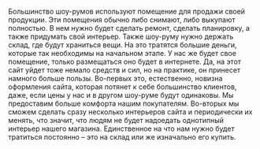 Большинство шоу-румов используют помещение для продажи своей продукции. Эти помещения обычно либо снимают, либо выкупают полностью. В нем нужно будет сделать ремонт, сделать планировку, а также придумать свой интерьер. Также шоу-руму нужно держать склад, где будут храниться вещи. На это тратятся большие деньги, которые так необходимы на начальном этапе. У нас же будет свое помещение, только размещаться оно будет в интернете. Да, на этот сайт уйдет тоже немало средств и сил, но на практике, он принесет намного больше пользы. Во-первых это, естественно, новизна оформления сайта, которая потянет к себе большинство клиентов, даже, если цены у нас и в другом шоу-руме будут одинаковы. Мы предоставим больше комфорта нашим покупателям. Во-вторых мы сможем сделать сразу несколько интерьеров сайта и периодически их менять, что значит, что людям не будет надоедать однотипный интерьер нашего магазина. Единственное на что нам нужно будет тратиться постоянно – это на склад или же изначально его купить.  
